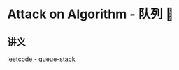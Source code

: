 # Attack on Algorithm - 队列 🐝 








<extoc></extoc>

## 讲义

[leetcode - queue-stack](https://leetcode-cn.com/leetbook/detail/queue-stack/)
